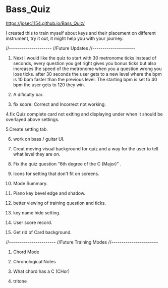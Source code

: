 # Bass_Quiz
https://josec1154.github.io/Bass_Quiz/

I created this to train myself about keys and their placement on different instrument, try it out, it might help you with your journey.

//---------------------
//Future Updates
//---------------------

1. Next I would like the quiz to start with 30 metronome ticks instead of seconds, every question you get right gives you bonus ticks but also increases the speed of the metronome when you a question wrong you lose ticks. after 30 seconds the user gets to a new level where the bpm is 10 bpm faster than the previous level. The starting bpm is set to 40 bpm the user gets to 120 they win.

2. A dificulty bar.

3. fix score: Correct and Incorrect not working.

4.fix Quiz complete card not exiting and displaying under when it should be overlayed above settings.

5.Create setting tab.

6. work on bass /  guitar UI.

7. Creat moving visual background for quiz and a way for the user to tell what level they are on.

8. Fix the quiz question "6th degree of the C (Major)" .

9. Icons for setting that don't fit on screens.

10. Mode Summary.

11. Piano key bevel edge and shadow.

12. better viewing of training question and ticks.

13. key name hide setting.

14. User score record.

15. Get rid of Card background.


//-----------------------
//Future Training Modes
//-----------------------

1. Chord Mode

2. Chronological Notes

3. What chord has a C (CHor)

4. tritone


